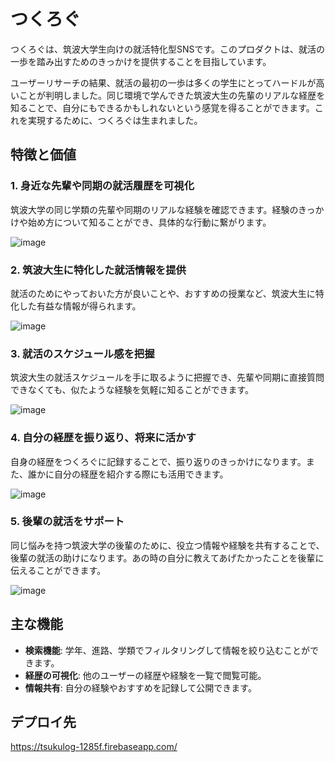 # つくろぐ

つくろぐは、筑波大学生向けの就活特化型SNSです。このプロダクトは、就活の一歩を踏み出すためのきっかけを提供することを目指しています。

ユーザーリサーチの結果、就活の最初の一歩は多くの学生にとってハードルが高いことが判明しました。同じ環境で学んできた筑波大生の先輩のリアルな経歴を知ることで、自分にもできるかもしれないという感覚を得ることができます。これを実現するために、つくろぐは生まれました。

## 特徴と価値

### 1. 身近な先輩や同期の就活履歴を可視化
筑波大学の同じ学類の先輩や同期のリアルな経験を確認できます。経験のきっかけや始め方について知ることができ、具体的な行動に繋がります。

![image](https://github.com/user-attachments/assets/82e7063e-55f8-4307-b31f-a4a85ad93d6a)


### 2. 筑波大生に特化した就活情報を提供
就活のためにやっておいた方が良いことや、おすすめの授業など、筑波大生に特化した有益な情報が得られます。

![image](https://github.com/user-attachments/assets/d96ca81f-8843-417c-8223-79a23a7f68b4)

### 3. 就活のスケジュール感を把握
筑波大生の就活スケジュールを手に取るように把握でき、先輩や同期に直接質問できなくても、似たような経験を気軽に知ることができます。

![image](https://github.com/user-attachments/assets/b478e3f3-98e4-4053-94c3-600e69d27c4b)

### 4. 自分の経歴を振り返り、将来に活かす
自身の経歴をつくろぐに記録することで、振り返りのきっかけになります。また、誰かに自分の経歴を紹介する際にも活用できます。

![image](https://github.com/user-attachments/assets/052987c1-badb-49e1-9604-cdb37ee855d7)

### 5. 後輩の就活をサポート
同じ悩みを持つ筑波大学の後輩のために、役立つ情報や経験を共有することで、後輩の就活の助けになります。あの時の自分に教えてあげたかったことを後輩に伝えることができます。

![image](https://github.com/user-attachments/assets/5fb763f1-72ec-4400-9f85-2f177aeb5a2a)

## 主な機能

- **検索機能**: 学年、進路、学類でフィルタリングして情報を絞り込むことができます。
- **経歴の可視化**: 他のユーザーの経歴や経験を一覧で閲覧可能。
- **情報共有**: 自分の経験やおすすめを記録して公開できます。
## デプロイ先

https://tsukulog-1285f.firebaseapp.com/
